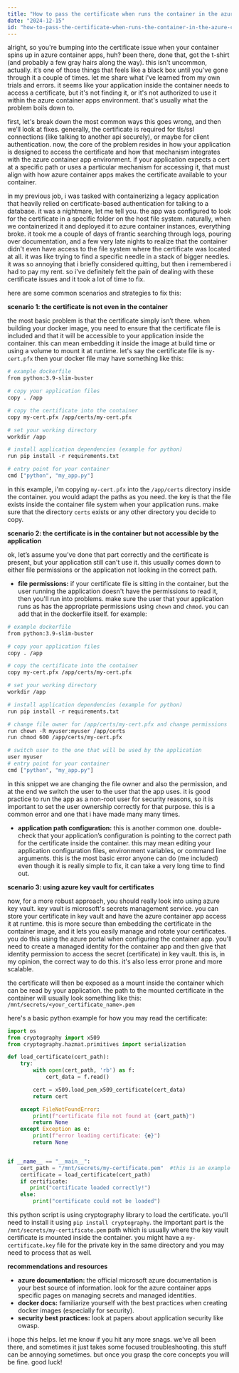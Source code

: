 ```yaml
---
title: "How to pass the certificate when runs the container in the azure container apps?"
date: "2024-12-15"
id: "how-to-pass-the-certificate-when-runs-the-container-in-the-azure-container-apps"
---
```


alright, so you're bumping into the certificate issue when your container spins up in azure container apps, huh? been there, done that, got the t-shirt (and probably a few gray hairs along the way). this isn't uncommon, actually. it’s one of those things that feels like a black box until you've gone through it a couple of times. let me share what i've learned from my own trials and errors. it seems like your application inside the container needs to access a certificate, but it's not finding it, or it's not authorized to use it within the azure container apps environment. that's usually what the problem boils down to.

first, let's break down the most common ways this goes wrong, and then we’ll look at fixes. generally, the certificate is required for tls/ssl connections (like talking to another api securely), or maybe for client authentication. now, the core of the problem resides in how your application is designed to access the certificate and how that mechanism integrates with the azure container app environment. if your application expects a cert at a specific path or uses a particular mechanism for accessing it, that must align with how azure container apps makes the certificate available to your container.

in my previous job, i was tasked with containerizing a legacy application that heavily relied on certificate-based authentication for talking to a database. it was a nightmare, let me tell you. the app was configured to look for the certificate in a specific folder on the host file system. naturally, when we containerized it and deployed it to azure container instances, everything broke. it took me a couple of days of frantic searching through logs, pouring over documentation, and a few very late nights to realize that the container didn't even have access to the file system where the certificate was located at all. it was like trying to find a specific needle in a stack of bigger needles. it was so annoying that i briefly considered quitting, but then i remembered i had to pay my rent. so i've definitely felt the pain of dealing with these certificate issues and it took a lot of time to fix.

here are some common scenarios and strategies to fix this:

**scenario 1: the certificate is not even in the container**

the most basic problem is that the certificate simply isn’t there. when building your docker image, you need to ensure that the certificate file is included and that it will be accessible to your application inside the container. this can mean embedding it inside the image at build time or using a volume to mount it at runtime. let's say the certificate file is `my-cert.pfx` then your docker file may have something like this:

```dockerfile
# example dockerfile
from python:3.9-slim-buster

# copy your application files
copy . /app

# copy the certificate into the container
copy my-cert.pfx /app/certs/my-cert.pfx

# set your working directory
workdir /app

# install application dependencies (example for python)
run pip install -r requirements.txt

# entry point for your container
cmd ["python", "my_app.py"]
```

in this example, i'm copying `my-cert.pfx` into the `/app/certs` directory inside the container. you would adapt the paths as you need. the key is that the file exists inside the container file system when your application runs. make sure that the directory `certs` exists or any other directory you decide to copy.

**scenario 2: the certificate is in the container but not accessible by the application**

ok, let’s assume you’ve done that part correctly and the certificate is present, but your application still can't use it. this usually comes down to either file permissions or the application not looking in the correct path.

*   **file permissions:** if your certificate file is sitting in the container, but the user running the application doesn't have the permissions to read it, then you'll run into problems. make sure the user that your application runs as has the appropriate permissions using `chown` and `chmod`. you can add that in the dockerfile itself. for example:

```dockerfile
# example dockerfile
from python:3.9-slim-buster

# copy your application files
copy . /app

# copy the certificate into the container
copy my-cert.pfx /app/certs/my-cert.pfx

# set your working directory
workdir /app

# install application dependencies (example for python)
run pip install -r requirements.txt

# change file owner for /app/certs/my-cert.pfx and change permissions
run chown -R myuser:myuser /app/certs
run chmod 600 /app/certs/my-cert.pfx

# switch user to the one that will be used by the application
user myuser
# entry point for your container
cmd ["python", "my_app.py"]
```

in this snippet we are changing the file owner and also the permission, and at the end we switch the user to the user that the app uses. it is good practice to run the app as a non-root user for security reasons, so it is important to set the user ownership correctly for that purpose. this is a common error and one that i have made many many times.

*   **application path configuration:** this is another common one. double-check that your application’s configuration is pointing to the correct path for the certificate inside the container. this may mean editing your application configuration files, environment variables, or command line arguments. this is the most basic error anyone can do (me included) even though it is really simple to fix, it can take a very long time to find out.

**scenario 3: using azure key vault for certificates**

now, for a more robust approach, you should really look into using azure key vault. key vault is microsoft's secrets management service. you can store your certificate in key vault and have the azure container app access it at runtime. this is more secure than embedding the certificate in the container image, and it lets you easily manage and rotate your certificates. you do this using the azure portal when configuring the container app. you'll need to create a managed identity for the container app and then give that identity permission to access the secret (certificate) in key vault. this is, in my opinion, the correct way to do this. it's also less error prone and more scalable.

the certificate will then be exposed as a mount inside the container which can be read by your application. the path to the mounted certificate in the container will usually look something like this: `/mnt/secrets/<your_certificate_name>.pem`

here's a basic python example for how you may read the certificate:

```python
import os
from cryptography import x509
from cryptography.hazmat.primitives import serialization

def load_certificate(cert_path):
    try:
        with open(cert_path, 'rb') as f:
            cert_data = f.read()

        cert = x509.load_pem_x509_certificate(cert_data)
        return cert

    except FileNotFoundError:
        print(f"certificate file not found at {cert_path}")
        return None
    except Exception as e:
        print(f"error loading certificate: {e}")
        return None


if __name__ == "__main__":
    cert_path = "/mnt/secrets/my-certificate.pem"  #this is an example
    certificate = load_certificate(cert_path)
    if certificate:
       print("certificate loaded correctly!")
    else:
        print("certificate could not be loaded")
```

this python script is using cryptography library to load the certificate. you'll need to install it using `pip install cryptography`. the important part is the `/mnt/secrets/my-certificate.pem` path which is usually where the key vault certificate is mounted inside the container. you might have a `my-certificate.key` file for the private key in the same directory and you may need to process that as well.

**recommendations and resources**

*   **azure documentation:** the official microsoft azure documentation is your best source of information. look for the azure container apps specific pages on managing secrets and managed identities.
*   **docker docs:** familiarize yourself with the best practices when creating docker images (especially for security).
*   **security best practices:** look at papers about application security like owasp.

i hope this helps. let me know if you hit any more snags. we've all been there, and sometimes it just takes some focused troubleshooting. this stuff can be annoying sometimes. but once you grasp the core concepts you will be fine. good luck!
